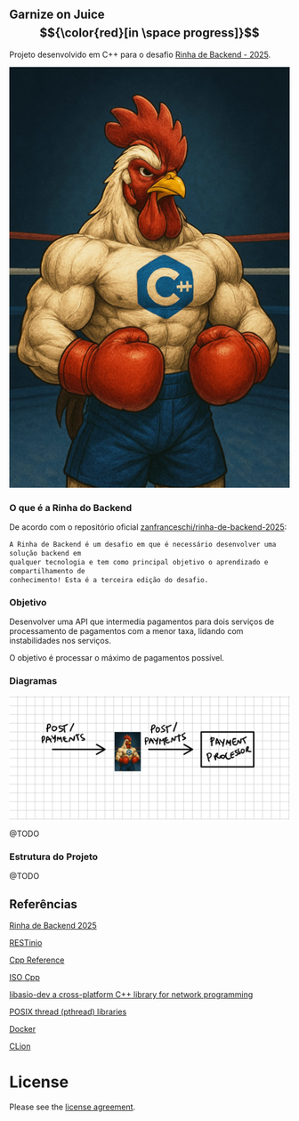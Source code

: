 ## Garnize on Juice $${\color{red}[in \space progress]}$$

Projeto desenvolvido em C++ para o desafio [Rinha de Backend - 2025](https://github.com/zanfranceschi/rinha-de-backend-2025).

![Garnize On Juice](static/garnize-on-juice.png)

### O que é a Rinha do Backend

De acordo com o repositório oficial [zanfranceschi/rinha-de-backend-2025](https://github.com/zanfranceschi/rinha-de-backend-2025):

```
A Rinha de Backend é um desafio em que é necessário desenvolver uma solução backend em 
qualquer tecnologia e tem como principal objetivo o aprendizado e compartilhamento de 
conhecimento! Esta é a terceira edição do desafio.

```

### Objetivo

Desenvolver uma API que intermedia pagamentos para dois serviços de processamento de pagamentos com a menor taxa, lidando com instabilidades nos serviços. 

O objetivo é processar o máximo de pagamentos possível.

### Diagramas

![Basic Diagram](static/basic-diagram.png)

@TODO

### Estrutura do Projeto

@TODO

## Referências

[Rinha de Backend 2025](https://github.com/zanfranceschi/rinha-de-backend-2025)

[RESTinio](https://stiffstream.com/en/products/restinio.html)

[Cpp Reference](https://cppreference.com/)

[ISO Cpp](https://isocpp.org/)

[libasio-dev a cross-platform C++ library for network programming ](https://packages.debian.org/sid/libasio-dev)

[POSIX thread (pthread) libraries](https://www.cs.cmu.edu/afs/cs/academic/class/15492-f07/www/pthreads.html)

[Docker](https://docs.docker.com/)

[CLion](https://www.jetbrains.com/pt-br/clion/)

# License

Please see the [license agreement](https://github.com/julianomacielferreira/garnize-on-juice/blob/main/LICENSE).